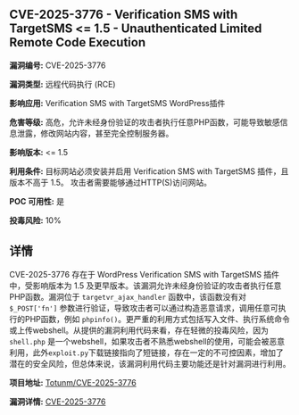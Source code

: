 ## CVE-2025-3776 - Verification SMS with TargetSMS <= 1.5 - Unauthenticated Limited Remote Code Execution

**漏洞编号:** CVE-2025-3776

**漏洞类型:** 远程代码执行 (RCE)

**影响应用:** Verification SMS with TargetSMS WordPress插件

**危害等级:** 高危，允许未经身份验证的攻击者执行任意PHP函数，可能导致敏感信息泄露，修改网站内容，甚至完全控制服务器。

**影响版本:** <= 1.5

**利用条件:** 目标网站必须安装并启用 Verification SMS with TargetSMS 插件，且版本不高于 1.5。 攻击者需要能够通过HTTP(S)访问网站。

**POC 可用性:** 是

**投毒风险:** 10%

## 详情

CVE-2025-3776 存在于 WordPress Verification SMS with TargetSMS 插件中，受影响版本为 1.5 及更早版本。该漏洞允许未经身份验证的攻击者执行任意PHP函数。漏洞位于 `targetvr_ajax_handler` 函数中，该函数没有对 `$_POST['fn']` 参数进行验证，导致攻击者可以通过构造恶意请求，调用任意可执行的PHP函数，例如 `phpinfo()`。更严重的利用方式包括写入文件、执行系统命令或上传webshell。从提供的漏洞利用代码来看，存在轻微的投毒风险，因为 `shell.php` 是一个webshell，如果攻击者不熟悉webshell的使用，可能会被恶意利用，此外`exploit.py`下载链接指向了短链接，存在一定的不可控因素，增加了潜在的安全风险，但总体来说，该漏洞利用代码主要功能还是针对漏洞进行利用。

**项目地址:** [Totunm/CVE-2025-3776](https://github.com/Totunm/CVE-2025-3776)

**漏洞详情:** [CVE-2025-3776](https://nvd.nist.gov/vuln/detail/CVE-2025-3776)